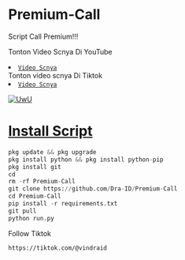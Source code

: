 # Premium-Call 
Script Call Premium!!!

Tonton Video Scnya Di YouTube 
<li><code><a href="https://youtu.be/6ehkC7u9PPg?si=mqH8GChNFPOCyF4P">Video Scnya</a></code></li> 
Tonton video scnya Di Tiktok
<li><code><a href="https://vm.tiktok.com/ZSNAua9Yg/">Video Scnya</a></code></li> 
<p align="center">
  
  <a href="https://github.com/Dra-ID"><img src="http://readme-typing-svg.herokuapp.com?color=FFFFFF&center=true&vCenter=true&multiline=false&lines=Kasih+Star+Dong+Sayang+Scnya+^_^" alt="UwU">
  
# Install Script 
```python
pkg update && pkg upgrade
pkg install python && pkg install python-pip
pkg install git
cd
rm -rf Premium-Call
git clone https://github.com/Dra-ID/Premium-Call
cd Premium-Call 
pip install -r requirements.txt
git pull
python run.py
```
Follow Tiktok 
```bash
https://tiktok.com/@vindraid
```
